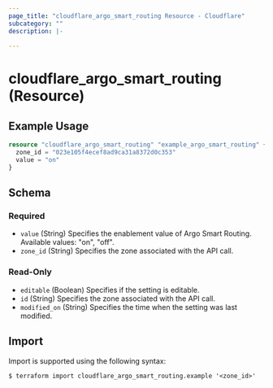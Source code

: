 ```yaml
---
page_title: "cloudflare_argo_smart_routing Resource - Cloudflare"
subcategory: ""
description: |-
  
---
```


# cloudflare_argo_smart_routing (Resource)



## Example Usage

```terraform
resource "cloudflare_argo_smart_routing" "example_argo_smart_routing" {
  zone_id = "023e105f4ecef8ad9ca31a8372d0c353"
  value = "on"
}
```

<!-- schema generated by tfplugindocs -->
## Schema

### Required

- `value` (String) Specifies the enablement value of Argo Smart Routing.
Available values: "on", "off".
- `zone_id` (String) Specifies the zone associated with the API call.

### Read-Only

- `editable` (Boolean) Specifies if the setting is editable.
- `id` (String) Specifies the zone associated with the API call.
- `modified_on` (String) Specifies the time when the setting was last modified.

## Import

Import is supported using the following syntax:

```shell
$ terraform import cloudflare_argo_smart_routing.example '<zone_id>'
```
